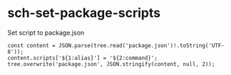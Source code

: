 # sch-set-package-scripts

Set script to package.json

```
const content = JSON.parse(tree.read('package.json')!.toString('UTF-8'));
content.scripts['${1:alias}'] = '${2:command}';
tree.overwrite('package.json', JSON.stringify(content, null, 2));
```
